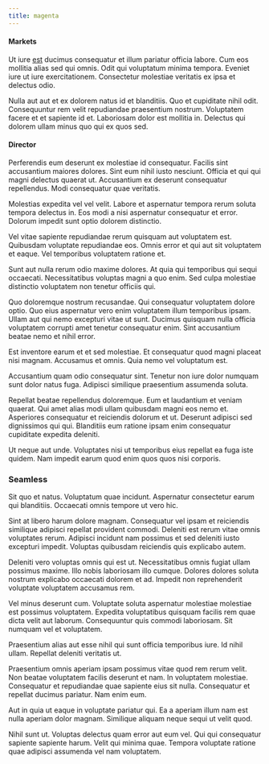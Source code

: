```yaml
---
title: magenta
---
```


#### Markets

Ut iure [est](/earum/quo/road.md) ducimus consequatur et illum pariatur officia labore. Cum eos mollitia alias sed qui omnis. Odit qui voluptatum minima tempora. Eveniet iure ut iure exercitationem. Consectetur molestiae veritatis ex ipsa et delectus odio.

Nulla aut aut et ex dolorem natus id et blanditiis. Quo et cupiditate nihil odit. Consequuntur rem velit repudiandae praesentium nostrum. Voluptatem facere et et sapiente id et. Laboriosam dolor est mollitia in. Delectus qui dolorem ullam minus quo qui ex quos sed.

#### Director

Perferendis eum deserunt ex molestiae id consequatur. Facilis sint accusantium maiores dolores. Sint eum nihil iusto nesciunt. Officia et qui qui magni delectus quaerat ut. Accusantium ex deserunt consequatur repellendus. Modi consequatur quae veritatis.

Molestias expedita vel vel velit. Labore et aspernatur tempora rerum soluta tempora delectus in. Eos modi a nisi aspernatur consequatur et error. Dolorum impedit sunt optio dolorem distinctio.

Vel vitae sapiente repudiandae rerum quisquam aut voluptatem est. Quibusdam voluptate repudiandae eos. Omnis error et qui aut sit voluptatem et eaque. Vel temporibus voluptatem ratione et.

Sunt aut nulla rerum odio maxime dolores. At quia qui temporibus qui sequi occaecati. Necessitatibus voluptas magni a quo enim. Sed culpa molestiae distinctio voluptatem non tenetur officiis qui.

Quo doloremque nostrum recusandae. Qui consequatur voluptatem dolore optio. Quo eius aspernatur vero enim voluptatem illum temporibus ipsam. Ullam aut qui nemo excepturi vitae ut sunt. Ducimus quisquam nulla officia voluptatem corrupti amet tenetur consequatur enim. Sint accusantium beatae nemo et nihil error.

Est inventore earum et et sed molestiae. Et consequatur quod magni placeat nisi magnam. Accusamus et omnis. Quia nemo vel voluptatum est.

Accusantium quam odio consequatur sint. Tenetur non iure dolor numquam sunt dolor natus fuga. Adipisci similique praesentium assumenda soluta.

Repellat beatae repellendus doloremque. Eum et laudantium et veniam quaerat. Qui amet alias modi ullam quibusdam magni eos nemo et. Asperiores consequatur et reiciendis dolorum et ut. Deserunt adipisci sed dignissimos qui qui. Blanditiis eum ratione ipsam enim consequatur cupiditate expedita deleniti.

Ut neque aut unde. Voluptates nisi ut temporibus eius repellat ea fuga iste quidem. Nam impedit earum quod enim quos quos nisi corporis.

### Seamless

Sit quo et natus. Voluptatum quae incidunt. Aspernatur consectetur earum qui blanditiis. Occaecati omnis tempore ut vero hic.

Sint at libero harum dolore magnam. Consequatur vel ipsam et reiciendis similique adipisci repellat provident commodi. Deleniti est rerum vitae omnis voluptates rerum. Adipisci incidunt nam possimus et sed deleniti iusto excepturi impedit. Voluptas quibusdam reiciendis quis explicabo autem.

Deleniti vero voluptas omnis qui est ut. Necessitatibus omnis fugiat ullam possimus maxime. Illo nobis laboriosam illo cumque. Dolores dolores soluta nostrum explicabo occaecati dolorem et ad. Impedit non reprehenderit voluptate voluptatem accusamus rem.

Vel minus deserunt cum. Voluptate soluta aspernatur molestiae molestiae est possimus voluptatem. Expedita voluptatibus quisquam facilis rem quae dicta velit aut laborum. Consequuntur quis commodi laboriosam. Sit numquam vel et voluptatem.

Praesentium alias aut esse nihil qui sunt officia temporibus iure. Id nihil ullam. Repellat deleniti veritatis ut.

Praesentium omnis aperiam ipsam possimus vitae quod rem rerum velit. Non beatae voluptatem facilis deserunt et nam. In voluptatem molestiae. Consequatur et repudiandae quae sapiente eius sit nulla. Consequatur et repellat ducimus pariatur. Nam enim eum.

Aut in quia ut eaque in voluptate pariatur qui. Ea a aperiam illum nam est nulla aperiam dolor magnam. Similique aliquam neque sequi ut velit quod.

Nihil sunt ut. Voluptas delectus quam error aut eum vel. Qui qui consequatur sapiente sapiente harum. Velit qui minima quae. Tempora voluptate ratione quae adipisci assumenda vel nam voluptatem.
